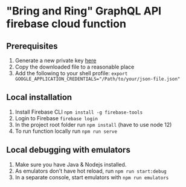 # "Bring and Ring" GraphQL API firebase cloud function

## Prerequisites

1. Generate a new private key [here](https://console.firebase.google.com/u/0/project/bring-and-ring/settings/serviceaccounts/adminsdk)
2. Copy the downloaded file to a reasonable place
3. Add the following to your shell profile: `export GOOGLE_APPLICATION_CREDENTIALS="/Path/to/your/json-file.json"`

## Local installation

1. Install Firebase CLI `npm install -g firebase-tools`
2. Login to Firebase `firebase login`
3. In the project root folder run `npm install` (have to use node 12)
4. To run function locally run `npm run serve`

## Local debugging with emulators

1. Make sure you have Java & Nodejs installed.
2. As emulators don't have hot reload, run `npm run start:debug`
3. In a separate console, start emulators with `npm run emulators`

